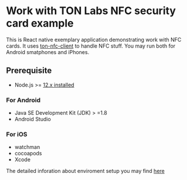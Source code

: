 # Work with TON Labs NFC security card example

This is React native exemplary application demonstrating work with NFC cards. It uses  [ton-nfc-client](https://github.com/tonlabs/ton-nfc-client) to handle NFC stuff. You may run both for Android smatphones and iPhones.

## Prerequisite

* Node.js >= [12.x installed](https://nodejs.org)

### For Android
* Java SE Development Kit (JDK) > =1.8
* Android Studio

### For iOS
* watchman
* cocoapods
* Xcode

The detailed inforation about enviroment setup you may find [here](https://reactnative.dev/docs/environment-setup)

